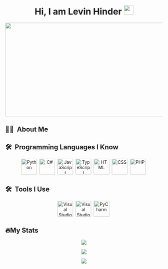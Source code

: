 <h1 align="center">Hi, I am Levin Hinder <img src="https://media.giphy.com/media/hvRJCLFzcasrR4ia7z/giphy.gif" width="30px"></h1>

<p align="center"><img src="https://media.giphy.com/media/dWesBcTLavkZuG35MI/giphy.gif" width="600" height="300"  /></p>

## :woman_technologist: &nbsp;About Me


## 🛠 &nbsp;Programming Languages I Know
<p align="center">
  <img src="https://cdn.icon-icons.com/icons2/2107/PNG/512/file_type_python_icon_130221.png" title="Python" width="50" height="50"/>&nbsp;
  <img src="https://cdn.icon-icons.com/icons2/2415/PNG/512/csharp_original_logo_icon_146578.png" title="C#" width="50" height="50"/>&nbsp;
  <img src="https://cdn.icon-icons.com/icons2/2107/PNG/512/file_type_js_official_icon_130509.png" title="JavaScript" width="50" height="50"/>&nbsp;
  <img src="https://cdn.icon-icons.com/icons2/2107/PNG/512/file_type_typescript_official_icon_130107.png" title="TypeScript" width="50" height="50"/>&nbsp;
  <img src="https://cdn.icon-icons.com/icons2/2107/PNG/512/file_type_html_icon_130541.png" title="HTML" width="50" height="50"/>&nbsp;
  <img src="https://cdn.icon-icons.com/icons2/2107/PNG/512/file_type_css_icon_130661.png" title="CSS" width="50" height="50"/>&nbsp;
  <img src="https://cdn.icon-icons.com/icons2/2107/PNG/512/file_type_php_icon_130266.png" title="PHP" width="50" height="50"/>&nbsp;
</p>

## 🛠 &nbsp;Tools I Use
<p align="center">
  <img src="https://cdn.icon-icons.com/icons2/2107/PNG/512/file_type_vscode_icon_130084.png" title="Visual Studio Code" width="50" height="50"/>&nbsp;
  <img src="https://cdn.icon-icons.com/icons2/2107/PNG/512/file_type_sln_icon_130163.png" title="Visual Studio" width="50" height="50"/>&nbsp;
  <img src="https://miro.medium.com/max/1200/1*6Dhu1H4t028lOGbaZuyRCw.png" title="PyCharm" width="50" height="50"/>&nbsp;
</p>


## 🔥My Stats
<p align="center"><img src="https://github-readme-stats.vercel.app/api?username=LevinHinder&custom_title=My%20GitHub%20Stats&border_radius=10&border_color=c9cacc&show_icons=true&include_all_commits=true&title_color=ffffff&text_color=c9cacc&icon_color=1DDECB&bg_color=1E1E1E"/></p>
<p align="center"><img src="https://github-readme-stats.vercel.app/api/top-langs/?username=LevinHinder&layout=compact&border_radius=10&card_width=445&border_color=c9cacc&title_color=ffffff&text_color=c9cacc&bg_color=1E1E1E&custom_title=My%20Most%20Used%20Languages"/></p>
<p align="center"><img src="https://activity-graph.herokuapp.com/graph?username=LevinHinder&custom_title=My%20Contribution%20Graph&bg_color=1E1E1E&color=c9cacc&line=1DDECB&point=c9cacc&hide_border=false"/></p>
